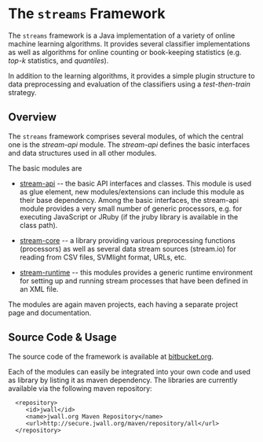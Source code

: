 
The <code>streams</code> Framework
=======================

The `streams` framework is a Java implementation of a variety of online machine
learning algorithms. It provides several classifier implementations as well as
algorithms for online counting or book-keeping statistics (e.g. *top-k* statistics,
and *quantiles*).

In addition to the learning algorithms, it provides a simple plugin structure to
data preprocessing and evaluation of the classifiers using a *test-then-train*
strategy.


Overview
--------

The `streams` framework comprises several modules, of which the central one is the
*stream-api* module. The *stream-api* defines the basic interfaces and data structures
used in all other modules.

The basic modules are
  
  * [stream-api](stream-api/index.html) -- the basic API interfaces and classes. This
    module is used as glue element, new modules/extensions can include this module as
    their base dependency.
    Among the basic interfaces, the stream-api module provides a very small number of 
    generic processors, e.g. for executing JavaScript or JRuby (if the jruby library
    is available in the class path).

  * [stream-core](stream-core/index.html) -- a library providing various preprocessing
    functions (processors) as well as several data stream sources (stream.io) for
    reading from CSV files, SVMlight format, URLs, etc.

  * [stream-runtime](stream-runtime/index.html) -- this modules provides a generic
    runtime environment for setting up and running stream processes that have been
    defined in an XML file.

The modules are again maven projects, each having a separate project page and
documentation.



Source Code & Usage
-------------------

The source code of the framework is available at [bitbucket.org](https://bitbucket.org/cbockermann/streams/).

Each of the modules can easily be integrated into your own code and used as library by
listing it as maven dependency. The libraries are currently available via the following
maven repository:

      <repository>
         <id>jwall</id>
         <name>jwall.org Maven Repository</name>
         <url>http://secure.jwall.org/maven/repository/all</url>
      </repository>


